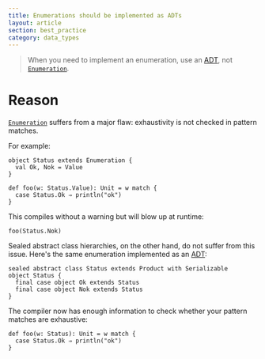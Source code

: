 ```yaml
---
title: Enumerations should be implemented as ADTs
layout: article
section: best_practice
category: data_types
---
```


> When you need to implement an enumeration, use an [ADT], not [`Enumeration`].

# Reason

[`Enumeration`] suffers from a major flaw: exhaustivity is not checked in pattern matches.

For example:

```tut:silent
object Status extends Enumeration {
  val Ok, Nok = Value
}

def foo(w: Status.Value): Unit = w match {
  case Status.Ok ⇒ println("ok")
}
```

This compiles without a warning but will blow up at runtime:

```tut:book:fail
foo(Status.Nok)
```

Sealed abstract class hierarchies, on the other hand, do not suffer from this issue. Here's the same enumeration implemented as an [ADT]:

```tut:silent
sealed abstract class Status extends Product with Serializable
object Status {
  final case object Ok extends Status
  final case object Nok extends Status
}
```

The compiler now has enough information to check whether your pattern matches are exhaustive:

```tut:book
def foo(w: Status): Unit = w match {
  case Status.Ok ⇒ println("ok")
}
```

[`Enumeration`]:https://www.scala-lang.org/api/2.12.8/scala/Enumeration.html
[ADT]:../definitions/adt.html
